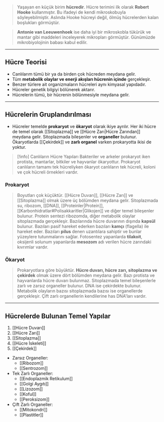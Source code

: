 >Yaşayan en küçük birim **hücredir**. Hücre terimini ilk olarak **Robert Hooke** kullanmıştır. Bu ifadeyi de kendi mikroskobuyla söyleyebilmiştir. Aslında Hooke hücreyi değil, ölmüş hücrelerden kalan boşlukları görmüştür.

>**Antonie van Leeuwenhoek** ise daha iyi bir mikroskobla tükürük ve mantar gibi maddeleri inceleyerek mikropları görmüştür. Günümüzde mikrobiyolojinin babası kabul edilir.

___
## Hücre Teorisi
- Canlılarım tümü bir ya da birden çok hücreden meydana gelir.
- Tüm **metabolik olaylar ve enerji akışları hücrenin içinde** gerçekleşir.
- Benzer türlere ait organizmaların hücreleri aynı kimyasal yapıdadır.
- Hücreler genetik bilgiyi bölünerek aktarır.
- Hücrelerin tümü, bir hücrenin bölünmesiyle meydana gelir.

___
## Hücrelerin Gruplandırılması
- Hücreler temelde **prokaryot** ve **ökaryot** olarak ikiye ayrılır. Her iki hücre de temel olarak [[Sitoplazma]] ve [[Hücre Zarı|Hücre Zarından]] meydana gelir. Sitoplazmada bileşenler ve **organeller** bulunur. Ökaryotlarda [[Çekirdek]] ve **zarlı organel** varken prokaryotta ikisi de yoktur.

> [!info] Canlıların Hücre Yapıları
> Bakteriler ve arkeler prokaryot iken protista, mantarlar, bitkiler ve hayvanlar ökaryottur. Prokaryot canlıların tamamı tek hücreliyken ökaryot canlıların tek hücreli, koloni ve çok hücreli örnekleri vardır. 
### Prokaryot
>Boyutları çok küçüktür. [[Hücre Duvarı]], [[Hücre Zarı]] ve [[Sitoplazma]] olmak üzere üç bölümden meydana gelir. Sitoplazmada su, ribozom, [[DNA]], [[Proteinler|Protein]], [[Karbonhidratlar#Polisakkaritler|Glikojen]] ve diğer temel bileşenler bulunur. Protein sentezi ribozomda, diğer metabolik olaylar sitoplazmada gerçekleşir. Bazılarında hücre duvarının dışında **kapsül** bulunur. Bazıları pasif hareket ederken bazıları **kamçı** (flagella) ile hareket eder. Bazıları **pilus** denen uzantılara sahiptir ve bunlar yüzeylere tutunmalarını sağlar. Fotosentez yapanlarda **tilakoit**, oksijenli solunum yapanlarda **mesozom** adı verilen hücre zarındaki kıvrımlar vardır.
### Ökaryot
>Prokaryotlara göre büyüktür. **Hücre duvarı, hücre zarı, sitoplazma ve çekirdek** olmak üzere dört bölümden meydana gelir. Bazı protista ve hayvanlarda hücre duvarı bulunmaz. Sitoplazmada temel bileşenlerle zarlı ve zarsız organeller bulunur. DNA ise çekirdekte bulunur. Metabolik olayların bazısı sitoplazmada bazısı ise organellerde gerçekleşir. Çift zarlı organellerin kendilerine has DNA'ları vardır.

___
## Hücrelerde Bulunan Temel Yapılar
1. [[Hücre Duvarı]]
2. [[Hücre Zarı]]
3. [[Sitoplazma]]
4. [[Hücre İskeleti]]
5. [[Çekirdek]]

- Zarsız Organeller:
	- [[Ribozom]]
	- [[Sentrozom]]
- Tek Zarlı Organeller:
	- [[Endoplazmik Retikulum]]
	- [[Golgi Aygıtı]]
	- [[Lizozom]]
	- [[Koful]]
	- [[Peroksizom]]
- Çift Zarlı Organeller:
	- [[Mitokondri]]
	- [[Plastitler]]